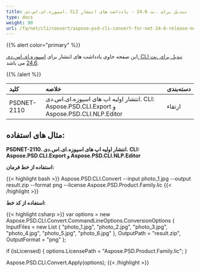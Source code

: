 ```yaml
---
title: اسپوزه.ای.اس.دی. CLI تبدیل برای .نت 24.6 - یادداشت های انتشار
type: docs
weight: 90
url: /fa/net/cli/convert/aspose-psd-cli-convert-for-net-24-6-release-notes/
---
```


{{% alert color="primary" %}}

این صفحه حاوی یادداشت های انتشار برای [اسپوزه.ای.اس.دی. CLI تبدیل برای .نت 24.6](https://www.nuget.org/packages/Aspose.PSD.CLI.Convert/) می باشد.

{{% /alert %}}

| **کلید**     | **خلاصه**                                                                                 | **دسته‌بندی** |
|:------------|:--------------------------------------------------------------------------------------------|:-------------|
| PSDNET-2110 | انتشار اولیه اپ های اسپوزه.ای.اس.دی. CLI: Aspose.PSD.CLI.Export و Aspose.PSD.CLI.NLP.Editor | ارتقاء |


## **مثال های استفاده:**

**PSDNET-2110. انتشار اولیه اپ های اسپوزه.ای.اس.دی. CLI: Aspose.PSD.CLI.Export و Aspose.PSD.CLI.NLP.Editor**

**استفاده از خط فرمان:**

{{< highlight bash >}}
Aspose.PSD.CLI.Convert --input photo_1.jpg --output result.zip --format png --license Aspose.PSD.Product.Family.lic
{{< /highlight >}}

**استفاده از کد خط:**

{{< highlight csharp >}}
var options = new Aspose.PSD.CLI.Convert.CommandLineOptions.ConversionOptions
{
    InputFiles = new List<string> { "photo_1.jpg", "photo_2.jpg", "photo_3.jpg", "photo_4.jpg", "photo_5.jpg", "photo_6.jpg" },
    OutputPath = "result.zip",
    OutputFormat = "png"
};


if (isLicensed)
{
    options.LicensePath = "Aspose.PSD.Product.Family.lic";
}

Aspose.PSD.CLI.Convert.Apply(options);
{{< /highlight >}}
